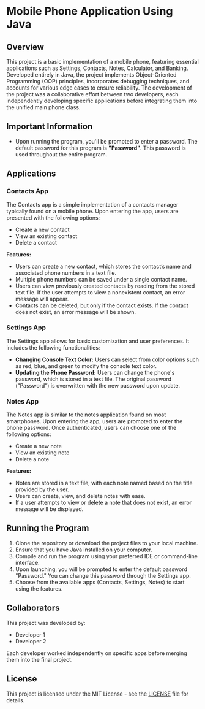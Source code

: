# Mobile Phone Application Using Java

## Overview
This project is a basic implementation of a mobile phone, featuring essential applications such as Settings, Contacts, Notes, Calculator, and Banking. Developed entirely in Java, the project implements Object-Oriented Programming (OOP) principles, incorporates debugging techniques, and accounts for various edge cases to ensure reliability. The development of the project was a collaborative effort between two developers, each independently developing specific applications before integrating them into the unified main phone class.

## Important Information
- Upon running the program, you'll be prompted to enter a password. The default password for this program is **"Password"**. This password is used throughout the entire program.

## Applications

### Contacts App
The Contacts app is a simple implementation of a contacts manager typically found on a mobile phone. Upon entering the app, users are presented with the following options:
- Create a new contact
- View an existing contact
- Delete a contact

**Features:**
- Users can create a new contact, which stores the contact’s name and associated phone numbers in a text file.
- Multiple phone numbers can be saved under a single contact name.
- Users can view previously created contacts by reading from the stored text file. If the user attempts to view a nonexistent contact, an error message will appear.
- Contacts can be deleted, but only if the contact exists. If the contact does not exist, an error message will be shown.

### Settings App
The Settings app allows for basic customization and user preferences. It includes the following functionalities:
- **Changing Console Text Color:** Users can select from color options such as red, blue, and green to modify the console text color.
- **Updating the Phone Password:** Users can change the phone's password, which is stored in a text file. The original password ("Password") is overwritten with the new password upon update.

### Notes App
The Notes app is similar to the notes application found on most smartphones. Upon entering the app, users are prompted to enter the phone password. Once authenticated, users can choose one of the following options:
- Create a new note
- View an existing note
- Delete a note

**Features:**
- Notes are stored in a text file, with each note named based on the title provided by the user.
- Users can create, view, and delete notes with ease.
- If a user attempts to view or delete a note that does not exist, an error message will be displayed.

## Running the Program
1. Clone the repository or download the project files to your local machine.
2. Ensure that you have Java installed on your computer.
3. Compile and run the program using your preferred IDE or command-line interface.
4. Upon launching, you will be prompted to enter the default password "Password." You can change this password through the Settings app.
5. Choose from the available apps (Contacts, Settings, Notes) to start using the features.

## Collaborators
This project was developed by:
- Developer 1
- Developer 2

Each developer worked independently on specific apps before merging them into the final project.

## License
This project is licensed under the MIT License - see the [LICENSE](LICENSE) file for details.


